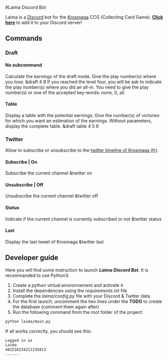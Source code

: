 #Laima Discord Bot

Laima is a [Discord](https://discordapp.com/) bot for the [Krosmaga](https://www.krosmaga.com/) CCG (Collecting Card Game).
**[Click here](https://discordapp.com/oauth2/authorize?client_id=330684050736021506&scope=bot&permissions=0)** to add it to your Discord server!

## Commands

### Draft

#### No subcommand
Calculate the earnings of the draft mode. Give the play number(s) where you lose.
  &draft 4 8
If you reached the level four, you will be ask to indicate the play number(s) where you did an all-in. You need to give the play number(s) or one of the accepted key-words: none, 0, all.

#### Table
Display a table with the potential earnings. Give the number(s) of victories for which you want an estimation of the earnings. Without parameters, display the complete table.
  &draft table 4 5 6

### Twitter
Allow to subscribe or unsubscribe to the [twitter timeline of Krosmaga (fr)](https://twitter.com/krosmaga).

#### Subscribe | On
Subscribe the current channel
  &twitter on

#### Unsubscribe | Off
Unsubscribe the current channel
  &twitter off

#### Status
Indicate if the current channel is currently subscribed or not
  &twitter status

#### Last
Display the last tweet of Krosmaga
  &twitter last

## Developer guide
Here you will find some instruction to launch ***Laima Discord Bot***. It is recommanded to use Python3.
1. Create a python virtual environnement and activate it
2. Install the dependencies using the *requirements.txt* file
3. Complete the *laima/config.py* file with your Discord & Twitter data
4. For the first launch, uncomment the two lines under the **TODO** to create the database (comment them again after)
5. Run the following command from the root folder of the project:
```bash
python laima/main.py
```
If all works correctly, you should see this:
```bash
Logged in as
Laima
481516234211235813
------
```
